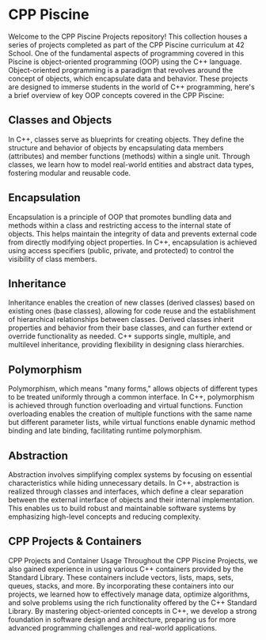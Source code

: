 # CPP Piscine
Welcome to the CPP Piscine Projects repository! This collection houses a series of projects completed as part of the CPP Piscine curriculum at 42 School. 
One of the fundamental aspects of programming covered in this Piscine is object-oriented programming (OOP) using the C++ language. 
Object-oriented programming is a paradigm that revolves around the concept of objects, which encapsulate data and behavior.
These projects are designed to immerse students in the world of C++ programming, here's a brief overview of key OOP concepts covered in the CPP Piscine:


## Classes and Objects
In C++, classes serve as blueprints for creating objects. 
They define the structure and behavior of objects by encapsulating data members (attributes) and member functions (methods) within a single unit. 
Through classes, we learn how to model real-world entities and abstract data types, fostering modular and reusable code.

## Encapsulation
Encapsulation is a principle of OOP that promotes bundling data and methods within a class and restricting access to the internal state of objects. 
This helps maintain the integrity of data and prevents external code from directly modifying object properties. 
In C++, encapsulation is achieved using access specifiers (public, private, and protected) to control the visibility of class members.

## Inheritance
Inheritance enables the creation of new classes (derived classes) based on existing ones (base classes), allowing for code reuse and the establishment of hierarchical relationships between classes. 
Derived classes inherit properties and behavior from their base classes, and can further extend or override functionality as needed. 
C++ supports single, multiple, and multilevel inheritance, providing flexibility in designing class hierarchies.

## Polymorphism
Polymorphism, which means "many forms," allows objects of different types to be treated uniformly through a common interface. 
In C++, polymorphism is achieved through function overloading and virtual functions. 
Function overloading enables the creation of multiple functions with the same name but different parameter lists, while virtual functions enable dynamic method binding and late binding, facilitating runtime polymorphism.

## Abstraction
Abstraction involves simplifying complex systems by focusing on essential characteristics while hiding unnecessary details. 
In C++, abstraction is realized through classes and interfaces, which define a clear separation between the external interface of objects and their internal implementation. 
This enables us to build robust and maintainable software systems by emphasizing high-level concepts and reducing complexity.

## CPP Projects & Containers
CPP Projects and Container Usage
Throughout the CPP Piscine Projects, we also gained experience in using various C++ containers provided by the Standard Library. 
These containers include vectors, lists, maps, sets, queues, stacks, and more. 
By incorporating these containers into our projects, we learned how to effectively manage data, optimize algorithms, and solve problems using the rich functionality offered by the C++ Standard Library.
By mastering object-oriented concepts in C++, we develop a strong foundation in software design and architecture, preparing us for more advanced programming challenges and real-world applications.



